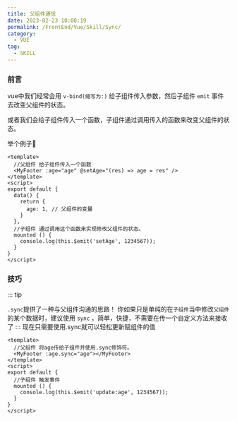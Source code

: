 ```yaml
---
title: 父组件通信
date: 2023-02-23 10:00:19
permalink: /FrontEnd/Vue/Skill/Sync/
category:
  - VUE
tag:
  - SKILL
---
```


### 前言

vue中我们经常会用 `v-bind(缩写为:)` 给子组件传入参数，然后子组件 `emit` 事件去改变父组件的状态。

或者我们会给子组件传入一个函数，子组件通过调用传入的函数来改变父组件的状态。

举个例子🌰

```vue
<template>
  //父组件 给子组件传入一个函数
  <MyFooter :age="age" @setAge="(res) => age = res" />
</template>
<script>
export default {
  data() {
    return {
      age: 1, // 父组件的变量
    }
  },
  //子组件 通过调用这个函数来实现修改父组件的状态。
  mounted () {
    console.log(this.$emit('setAge', 1234567));
  }
}
</script>
```

### 技巧

::: tip

`.sync`提供了一种与父组件沟通的思路！ 你如果只是单纯的在`子组件`当中修改`父组件`的某个数据时，建议使用 `sync` ，简单，快捷，不需要在传一个自定义方法来接收了
:::
现在只需要使用.sync就可以轻松更新赋组件的值

```vue
<template>
  //父组件 将age传给子组件并使用.sync修饰符。
  <MyFooter :age.sync="age"></MyFooter>
</template>
<script>
export default {
  //子组件 触发事件
  mounted () {
    console.log(this.$emit('update:age', 1234567));
  }
}
</script>
```

